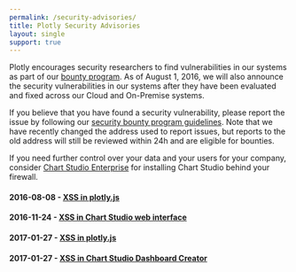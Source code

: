 ```yaml
---
permalink: /security-advisories/
title: Plotly Security Advisories
layout: single
support: true
---
```


Plotly encourages security researchers to find vulnerabilities in our systems as part of our [bounty program](https://help.plot.ly/security/). As of August 1, 2016, we will also announce the security vulnerabilities in our systems after they have been evaluated and fixed across our Cloud and On-Premise systems.

If you believe that you have found a security vulnerability, please report the issue by following our [security bounty program guidelines](https://help.plot.ly/security/).  Note that we have recently changed the address used to report issues, but reports to the old address will still be reviewed within 24h and are eligible for bounties.

If you need further control over your data and your users for your company, consider [Chart Studio Enterprise](https://plot.ly/product/enterprise/) for installing Chart Studio behind your firewall.

#### 2016-08-08 - [XSS in plotly.js](http://help.plot.ly/security-advisories/2016-08-08-plotlyjs-xss-advisory/)

#### 2016-11-24 - [XSS in Chart Studio web interface](http://help.plot.ly/security-advisories/2016-11-24-plotly-xss-advisory/)

#### 2017-01-27 - [XSS in plotly.js](http://help.plot.ly/security-advisories/2017-01-27-plotlyjs-xss-advisory/)

#### 2017-01-27 - [XSS in Chart Studio Dashboard Creator](http://help.plot.ly/security-advisories/2017-01-27-plotly-dashboard-creator-xss-advisory)
